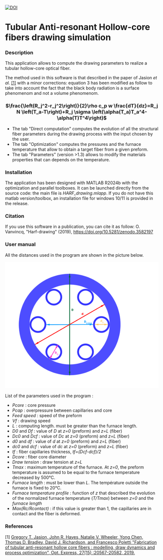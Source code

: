 [![DOI](https://zenodo.org/badge/228352833.svg)](https://zenodo.org/badge/latestdoi/228352833)

# Tubular Anti-resonant Hollow-core fibers drawing simulation

### Description

This application allows to compute the drawing parameters to realize a tubular hollow-core optical fiber. 

The method used in this software is that described in the paper of Jasion *et al.* [[1]](#1) with a minor corrections: equation 3 has been modified as follow to take into account the fact that the black body radiation is a surface phenomenom and not a volume phenomenom.

<h3 align="center">
 $\frac{\left(R_j^2-r_j^2\right)}{2}\rho c_p w \frac{dT}{dz}=R_j N \left(T_a-T\right)+R_j \sigma \left(\alpha(T_a)T_a^4-\alpha(T)T^4\right)$
</h3>
 
- The tab "Direct computation" computes the evolution of all the structural fiber parameters during the drawing process with the input chosen by the user.
- The tab "Optimization" computes the pressures and the furnace temperature that allow to obtain a target fiber from a given preform.
- The tab "Parameters" (version >1.3) allows to modify the materials properties that can depends on the temperature.

### Installation

The application has been designed with MATLAB R2024b with the optimization and parallel toolboxes. It can be launched directly from the source code: the main file is *HARF_drawing.mlapp*. If you do not have this matlab version/toolbox, an installation file for windows 10/11 is provided in the release. 

### Citation
If you use this software in a publication, you can cite it as follow:
O. Vanvincq, "Harf-drawing" (2019), https://doi.org/10.5281/zenodo.3582197

### User manual

All the distances used in the program are shown in the picture below.

![](./doc/Fibre_HARF.png)

List of the parameters used in the program :

- *Pcore* : core pressure 
- *Pcap* : overpressure between capillaries and core
- *Feed speed* : speed of the preform 
- *Vf* : drawing speed
- *L* : computing length. must be greater than the furnace length.
- *D0* and *Df* : value of *D* at *z=0* (preform) and *z=L* (fiber)
- *Dc0* and *Dcf* : value of *Dc* at *z=0* (preform) and *z=L* (fiber)
- *d0* and *df* : value of *d* at *z=0* (preform) and *z=L* (fiber)
- *dc0* and *dcf* : value of *dc* at *z=0* (preform) and *z=L* (fiber)
- *tf* : fiber capillaries thickness, *tf=(Dcf-dcf)/2*
- *Dcore* : fiber core diameter
- *Draw tension* : draw tension at *z=L*
- *Tmax* : maximum temperature of the furnace. At *z=0*, the preform temperature is assumed to be equal to the furnace temperature decreased by 500°C.
- *Furnace length* : must be lower than *L*. The température outside the furnace is fixed to 20°C.
- *Furnace temperature profile* : function of *z* that described the evolution of the normalized furnace temperature (*T/Tmax*) between *z=0* and the *furnace length*
- *Max(Rc/Rcontact)* : if this value is greater than 1, the capillaries are in contact and the fiber is deformed.

### References

<a id="1">[1]</a> [Gregory T. Jasion, John R. Hayes, Natalie V. Wheeler, Yong Chen, Thomas D. Bradley, David J. Richardson, and Francesco Poletti "Fabrication of tubular anti-resonant hollow core fibers : modelling, draw dynamics and process optimization", Opt. Express, 27(15) :20567-20582, 2019.](https://doi.org/10.1364/OE.27.020567)
